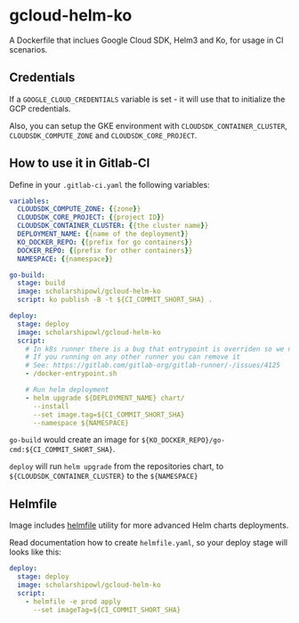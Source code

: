# gcloud-helm-ko
A Dockerfile that inclues Google Cloud SDK, Helm3 and Ko, for usage in CI scenarios.

## Credentials
If a `GOOGLE_CLOUD_CREDENTIALS` variable is set - it will use that to initialize the GCP credentials.

Also, you can setup the GKE environment with `CLOUDSDK_CONTAINER_CLUSTER`, `CLOUDSDK_COMPUTE_ZONE` and `CLOUDSDK_CORE_PROJECT`.

## How to use it in Gitlab-CI
Define in your `.gitlab-ci.yaml` the following variables:

```yaml
variables:
  CLOUDSDK_COMPUTE_ZONE: {{zone}}
  CLOUDSDK_CORE_PROJECT: {{project ID}}
  CLOUDSDK_CONTAINER_CLUSTER: {{the cluster name}}
  DEPLOYMENT_NAME: {{name of the deployment}}
  KO_DOCKER_REPO: {{prefix for go containers}}
  DOCKER_REPO: {{prefix for other containers}}
  NAMESPACE: {{namespace}}

go-build:
  stage: build
  image: scholarshipowl/gcloud-helm-ko
  script: ko publish -B -t ${CI_COMMIT_SHORT_SHA} .

deploy:
  stage: deploy
  image: scholarshipowl/gcloud-helm-ko
  script: 
    # In k8s runner there is a bug that entrypoint is overriden so we need to launch it manualy.
    # If you running on any other runner you can remove it
    # See: https://gitlab.com/gitlab-org/gitlab-runner/-/issues/4125
    - /docker-entrypoint.sh

    # Run helm deployment
    - helm upgrade ${DEPLOYMENT_NAME} chart/
      --install
      --set image.tag=${CI_COMMIT_SHORT_SHA}
      --namespace ${NAMESPACE}
```

`go-build` would create an image for `${KO_DOCKER_REPO}/go-cmd:${CI_COMMIT_SHORT_SHA}`.

`deploy` will run `helm upgrade` from the repositories chart, to `${CLOUDSDK_CONTAINER_CLUSTER}` to the `${NAMESPACE}`

## Helmfile
Image includes [helmfile](https://github.com/roboll/helmfile) utility for more advanced Helm charts deployments.

Read documentation how to create `helmfile.yaml`, so your deploy stage will looks like this:
```yaml
deploy:
  stage: deploy
  image: scholarshipowl/gcloud-helm-ko
  script:
    - helmfile -e prod apply
      --set imageTag=${CI_COMMIT_SHORT_SHA}
```
